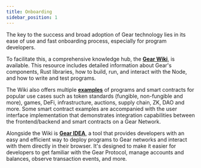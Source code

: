 ```yaml
---
title: Onboarding
sidebar_position: 1
---
```


The key to the success and broad adoption of Gear technology lies in its ease of use and fast onboarding process, especially for program developers.

To facilitate this, a comprehensive knowledge hub, the **[Gear Wiki](https://wiki.gear-tech.io/)**, is available. This resource includes detailed information about Gear's components, Rust libraries, how to build, run, and interact with the Node, and how to write and test programs.

The Wiki also offers multiple **[examples](https://wiki.gear-tech.io/docs/examples/prerequisites)** of programs and smart contracts for popular use cases such as token standards (fungible, non-fungible and more), games, DeFi, infrastructure, auctions, supply chain, ZK, DAO and more. Some smart contract examples are accompanied with the user interface implementation that demonstrates integration capabilities between the frontend/backend and smart contracts on a Gear Network.

Alongside the Wiki is **[Gear IDEA](https://idea.gear-tech.io/)**, a tool that provides developers with an easy and efficient way to deploy programs to Gear networks and interact with them directly in their browser. It's designed to make it easier for developers to get familiar with the Gear Protocol, manage accounts and balances, observe transaction events, and more.
